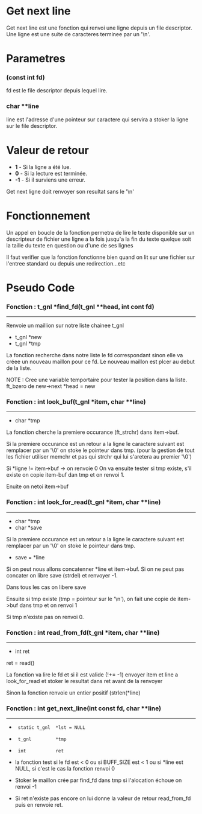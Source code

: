 Get next line
=============
Get next line est une fonction qui renvoi une ligne depuis un file descriptor.
Une ligne est une suite de caracteres terminee par un '\n'.

# Parametres #

### (const int fd) ###
fd est le file descriptor depuis lequel lire.

### char **line ###

line est l'adresse d'une pointeur sur caractere qui servira a stoker la ligne
sur le file descriptor.

# Valeur de retour

+ **1** - Si la ligne a été lue.
+ **0** - Si la lecture est terminée.
+ **-1** - Si il surviens une erreur.

Get next ligne doit renvoyer son resultat sans le '\n'
# Fonctionnement #

Un appel en boucle de la fonction permetra de lire le texte disponible sur un
descripteur de fichier une ligne a la fois jusqu'a la fin du texte quelque
soit la taille du texte en question ou d'une de ses lignes

Il faut verifier que la fonction fonctionne bien quand on lit sur une fichier
sur l'entree standard ou depuis une redirection...etc

Pseudo Code
===========

### Fonction :  t_gnl *find_fd(t_gnl **head, int cont fd)
---------------------------------------------------------

Renvoie un maillion sur notre liste chainee t_gnl

* t_gnl  *new
* t_gnl  *tmp

La fonction recherche dans notre liste le fd correspondant sinon elle va créee un nouveau maillon pour ce fd. Le nouveau maillon est plcer au debut de la liste.

NOTE : Cree une variable temportaire pour tester la position dans la liste.
       ft_bzero de new->next
	          *head = new

### Fonction :  int   look_buf(t_gnl *item, char **line)
--------------------------------------------------------

* char   *tmp

La fonction cherche la premiere occurance (ft_strchr) dans item->buf.

Si la premiere occurance est un retour a la ligne le caractere suivant est remplacer par un '\0' on stoke le pointeur dans tmp. (pour la gestion de tout les fichier utiliser memchr et pas qui strchr qui lui s'aretera au premier '\0')

Si *ligne != item->buf -> on renvoie 0
On va ensuite tester si tmp existe, s'il existe on copie item-buf dan tmp et on renvoi 1.

Enuite on netoi item->buf

### Fonction :  int   look_for_read(t_gnl *item, char **line)
-------------------------------------------------------------

* char   *tmp
* char   *save

Si la premiere occurance est un retour a la ligne le caractere suivant est remplacer par un '\0' on stoke le pointeur dans tmp.

* save = *line

Si on peut nous allons concatenner *line et item->buf.
Si on ne peut pas concater on libre save (strdel) et renvoyer -1.

Dans tous les cas on libere save
 
 Ensuite si tmp existe (tmp = pointeur sur le '\n'), on fait une copie de item->buf dans tmp et on renvoi 1

 Si tmp n'existe pas on renvoi 0.

### Fonction :  int   read_from_fd(t_gnl *item, char **line)
------------------------------------------------------------

* int    ret

ret = read()

La fonction va lire le fd et si il est valide (!+= -1) envoyer item et line a look_for_read et stoker le resultat dans ret avant de la renvoyer

Sinon la fonction renvoie un entier positif (strlen(*line)

### Fonction :  int   get_next_line(int const fd, char **line)
--------------------------------------------------------------

*      static t_gnl  *lst = NULL
*      t_gnl         *tmp
*      int           ret

+ la fonction test si le fd est < 0 ou si BUFF_SIZE est < 1 ou si *line est NULL, si c'est le cas la fonction renvoi 0
+ Stoker le maillon crée par find_fd dans tmp si l'alocation échoue on renvoi -1

+ Si ret n'existe pas encore on lui donne la valeur de retour read_from_fd puis en renvoie ret.


